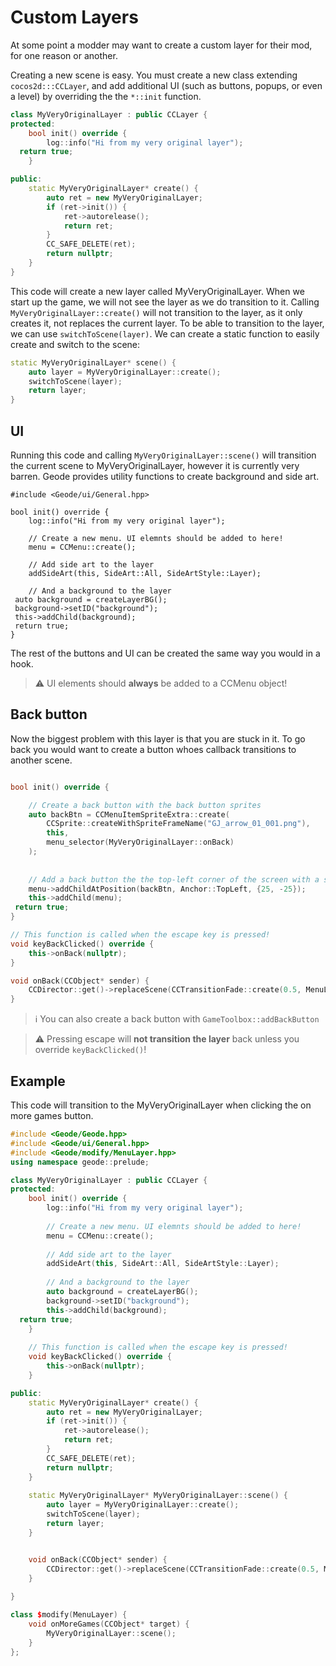 # Custom Layers

At some point a modder may want to create a custom layer for their mod, for one reason or another.


Creating a new scene is easy. You must create a new class extending `cocos2d:::CCLayer`, and add additional UI (such as buttons, popups, or even a level) by overriding the the `*::init` function.

```cpp
class MyVeryOriginalLayer : public CCLayer {
protected:
	bool init() override {
		log::info("Hi from my very original layer");
  return true;
	}

public:
	static MyVeryOriginalLayer* create() {
		auto ret = new MyVeryOriginalLayer;
		if (ret->init()) {
			ret->autorelease();
			return ret;
		}
		CC_SAFE_DELETE(ret);
		return nullptr;
	}
}
```

This code will create a new layer called MyVeryOriginalLayer. When we start up the game, we will not see the layer as we do transition to it. Calling `MyVeryOriginalLayer::create()` will not transition to the layer, as it only creates it, not replaces the current layer. To be able to transition to the layer, we can use `switchToScene(layer)`. We can create a static function to easily create and switch to the scene:

```cpp
static MyVeryOriginalLayer* scene() {
    auto layer = MyVeryOriginalLayer::create();
    switchToScene(layer);
    return layer;
}
```

## UI

Running this code and calling `MyVeryOriginalLayer::scene()` will transition the current scene to MyVeryOriginalLayer, however it is currently very barren. Geode provides utility functions to create background and side art.

```
#include <Geode/ui/General.hpp>

bool init() override {
	log::info("Hi from my very original layer");
	
	// Create a new menu. UI elemnts should be added to here!
	menu = CCMenu::create();
	
	// Add side art to the layer
	addSideArt(this, SideArt::All, SideArtStyle::Layer);
	
	// And a background to the layer
 auto background = createLayerBG();
 background->setID("background");
 this->addChild(background);	
 return true;
}
```

The rest of the buttons and UI can be created the same way you would in a hook.

> :warning: UI elements should **always** be added to a CCMenu object!


## Back button

Now the biggest problem with this layer is that you are stuck in it. To go back you would want to create a button whoes callback transitions to another scene. 

```cpp

bool init() override {

	// Create a back button with the back button sprites
	auto backBtn = CCMenuItemSpriteExtra::create(
		CCSprite::createWithSpriteFrameName("GJ_arrow_01_001.png"),
		this,
		menu_selector(MyVeryOriginalLayer::onBack)
	);
	
	
	// Add a back button the the top-left corner of the screen with a small offset.
	menu->addChildAtPosition(backBtn, Anchor::TopLeft, {25, -25});
	this->addChild(menu);
 return true;
}

// This function is called when the escape key is pressed!
void keyBackClicked() override {
    this->onBack(nullptr);
}

void onBack(CCObject* sender) {
    CCDirector::get()->replaceScene(CCTransitionFade::create(0.5, MenuLayer::scene()));
}

```

> :information_source: You can also create a back button with `GameToolbox::addBackButton`

> :warning: Pressing escape will **not transition the layer** back unless you override `keyBackClicked()`!



## Example

This code will transition to the MyVeryOriginalLayer when clicking the on more games button.

```cpp
#include <Geode/Geode.hpp>
#include <Geode/ui/General.hpp>
#include <Geode/modify/MenuLayer.hpp>
using namespace geode::prelude;

class MyVeryOriginalLayer : public CCLayer {
protected:
	bool init() override {
		log::info("Hi from my very original layer");
		
		// Create a new menu. UI elemnts should be added to here!
		menu = CCMenu::create();
		
		// Add side art to the layer
		addSideArt(this, SideArt::All, SideArtStyle::Layer);
		
		// And a background to the layer
		auto background = createLayerBG();
		background->setID("background");
		this->addChild(background);	
  return true;
	}
	
	// This function is called when the escape key is pressed!
	void keyBackClicked() override {
		this->onBack(nullptr);
	}

public:
	static MyVeryOriginalLayer* create() {
		auto ret = new MyVeryOriginalLayer;
		if (ret->init()) {
			ret->autorelease();
			return ret;
		}
		CC_SAFE_DELETE(ret);
		return nullptr;
	}
	
	static MyVeryOriginalLayer* MyVeryOriginalLayer::scene() {
		auto layer = MyVeryOriginalLayer::create();
		switchToScene(layer);
		return layer;
	}


	void onBack(CCObject* sender) {
		CCDirector::get()->replaceScene(CCTransitionFade::create(0.5, MenuLayer::scene()));
	}
	
}

class $modify(MenuLayer) {
	void onMoreGames(CCObject* target) {
		MyVeryOriginalLayer::scene();
	}
};
```